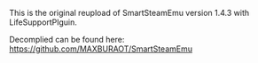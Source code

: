This is the original reupload of SmartSteamEmu version 1.4.3 with LifeSupportPlguin.

Decomplied can be found here: https://github.com/MAXBURAOT/SmartSteamEmu
